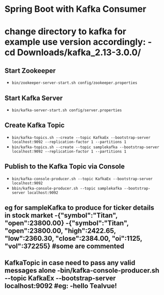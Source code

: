 # Spring Boot with Kafka Consumer

# change directory to kafka for example use version accordingly: -cd Downloads/kafka_2.13-3.0.0/

## Start Zookeeper
- `bin/zookeeper-server-start.sh config/zookeeper.properties`

## Start Kafka Server
- `bin/kafka-server-start.sh config/server.properties`

## Create Kafka Topic
- `bin/kafka-topics.sh --create --topic KafkaEx --bootstrap-server localhost:9092 --replication-factor 1 --partitions 1`
- `bin/kafka-topics.sh --create --topic samplekafka --bootstrap-server localhost:9092 --replication-factor 1 --partitions 1`

## Publish to the Kafka Topic via Console
- `bin/kafka-console-producer.sh --topic KafkaEx --bootstrap-server localhost:9092`
- `bbin/kafka-console-producer.sh --topic samplekafka --bootstrap-server localhost:9092`

## eg for sampleKafka to produce for ticker details in stock market -{"symbol":"Titan", "open":23800.00} -{"symbol":"Titan", "open":23800.00, "high":2422.65, "low":2360.30, "close":2384.00, "oi":1125, "vol":372255} #some are commented

## KafkaTopic in case need to pass any valid messages alone -bin/kafka-console-producer.sh --topic KafkaEx --bootstrap-server localhost:9092 #eg: -hello Tealvue!
